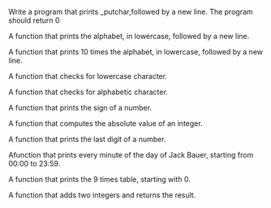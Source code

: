 Write a program that prints _putchar,followed by a new line. The program should return 0

A function that prints the alphabet, in lowercase, followed by a new line.

A function that prints 10 times the alphabet, in lowercase, followed by a new line.

A function that checks for lowercase character.

A function that checks for alphabetic character.

A function that prints the sign of a number.

A function that computes the absolute value of an integer.

A function that prints the last digit of a number.

Afunction that prints every minute of the day of Jack Bauer, starting from 00:00 to 23:59.

A function that prints the 9 times table, starting with 0.

A function that adds two integers and returns the result.     
